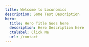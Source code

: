 ```yaml
---
title: Welcome to Loconomics
description: Some Test Description
hero:
  title: Hero Title Goes here
  description: Hero Description here
  ctalabel: Click Me
  url: /contact
---
```

